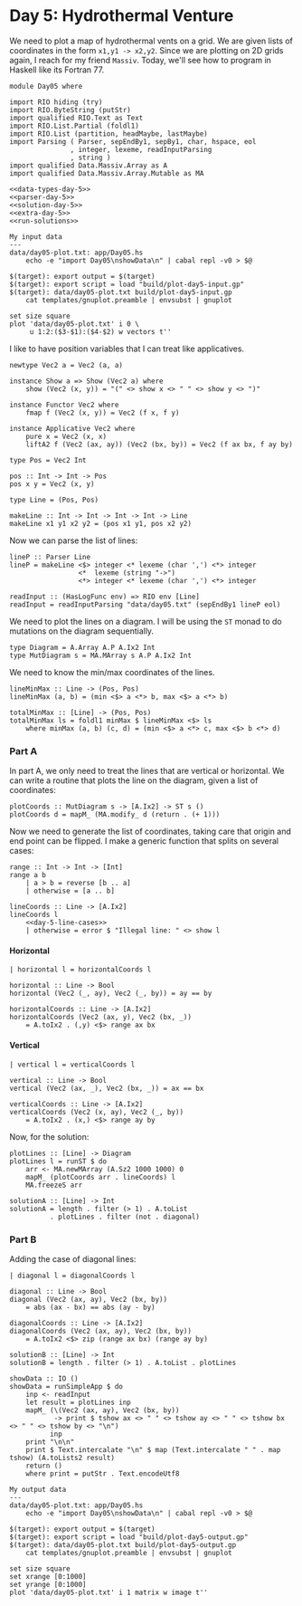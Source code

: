 # Day 5: Hydrothermal Venture
We need to plot a map of hydrothermal vents on a grid. We are given lists of coordinates in the form `x1,y1 -> x2,y2`. Since we are plotting on 2D grids again, I reach for my friend `Massiv`. Today, we'll see how to program in Haskell like its Fortran 77.

``` {.haskell file=app/Day05.hs}
module Day05 where

import RIO hiding (try)
import RIO.ByteString (putStr)
import qualified RIO.Text as Text
import RIO.List.Partial (foldl1)
import RIO.List (partition, headMaybe, lastMaybe)
import Parsing ( Parser, sepEndBy1, sepBy1, char, hspace, eol
               , integer, lexeme, readInputParsing
               , string )
import qualified Data.Massiv.Array as A
import qualified Data.Massiv.Array.Mutable as MA

<<data-types-day-5>>
<<parser-day-5>>
<<solution-day-5>>
<<extra-day-5>>
<<run-solutions>>
```

``` {.make target=fig/day05-input.svg}
My input data
---
data/day05-plot.txt: app/Day05.hs
    echo -e "import Day05\nshowData\n" | cabal repl -v0 > $@

$(target): export output = $(target)
$(target): export script = load "build/plot-day5-input.gp"
$(target): data/day05-plot.txt build/plot-day5-input.gp
    cat templates/gnuplot.preamble | envsubst | gnuplot
```

``` {.gnuplot .hide file=build/plot-day5-input.gp}
set size square
plot 'data/day05-plot.txt' i 0 \
     u 1:2:($3-$1):($4-$2) w vectors t''
```

I like to have position variables that I can treat like applicatives.

``` {.haskell #data-types-day-5}
newtype Vec2 a = Vec2 (a, a)

instance Show a => Show (Vec2 a) where
    show (Vec2 (x, y)) = "(" <> show x <> " " <> show y <> ")"

instance Functor Vec2 where
    fmap f (Vec2 (x, y)) = Vec2 (f x, f y)

instance Applicative Vec2 where
    pure x = Vec2 (x, x)
    liftA2 f (Vec2 (ax, ay)) (Vec2 (bx, by)) = Vec2 (f ax bx, f ay by)

type Pos = Vec2 Int

pos :: Int -> Int -> Pos
pos x y = Vec2 (x, y)

type Line = (Pos, Pos)

makeLine :: Int -> Int -> Int -> Int -> Line
makeLine x1 y1 x2 y2 = (pos x1 y1, pos x2 y2)
```

Now we can parse the list of lines:

``` {.haskell #parser-day-5}
lineP :: Parser Line
lineP = makeLine <$> integer <* lexeme (char ',') <*> integer
                 <*  lexeme (string "->")
                 <*> integer <* lexeme (char ',') <*> integer

readInput :: (HasLogFunc env) => RIO env [Line]
readInput = readInputParsing "data/day05.txt" (sepEndBy1 lineP eol)
```

We need to plot the lines on a diagram. I will be using the `ST` monad to do mutations on the diagram sequentially.

``` {.haskell #data-types-day-5}
type Diagram = A.Array A.P A.Ix2 Int
type MutDiagram s = MA.MArray s A.P A.Ix2 Int
```

We need to know the min/max coordinates of the lines.

``` {.haskell #solution-day-5}
lineMinMax :: Line -> (Pos, Pos)
lineMinMax (a, b) = (min <$> a <*> b, max <$> a <*> b)

totalMinMax :: [Line] -> (Pos, Pos)
totalMinMax ls = foldl1 minMax $ lineMinMax <$> ls
    where minMax (a, b) (c, d) = (min <$> a <*> c, max <$> b <*> d)
```

### Part A
In part A, we only need to treat the lines that are vertical or horizontal. We can write a routine that plots the line on the diagram, given a list of coordinates:

``` {.haskell #solution-day-5}
plotCoords :: MutDiagram s -> [A.Ix2] -> ST s ()
plotCoords d = mapM_ (MA.modify_ d (return . (+ 1)))
```

Now we need to generate the list of coordinates, taking care that origin and end point can be flipped. I make a generic function that splits on several cases:

``` {.haskell #solution-day-5}
range :: Int -> Int -> [Int]
range a b
    | a > b = reverse [b .. a]
    | otherwise = [a .. b]

lineCoords :: Line -> [A.Ix2]
lineCoords l
    <<day-5-line-cases>>
    | otherwise = error $ "Illegal line: " <> show l
```

#### Horizontal
``` {.haskell #day-5-line-cases}
| horizontal l = horizontalCoords l
```

``` {.haskell #solution-day-5}
horizontal :: Line -> Bool
horizontal (Vec2 (_, ay), Vec2 (_, by)) = ay == by

horizontalCoords :: Line -> [A.Ix2]
horizontalCoords (Vec2 (ax, y), Vec2 (bx, _))
    = A.toIx2 . (,y) <$> range ax bx
```

#### Vertical
``` {.haskell #day-5-line-cases}
| vertical l = verticalCoords l
```

``` {.haskell #solution-day-5}
vertical :: Line -> Bool
vertical (Vec2 (ax, _), Vec2 (bx, _)) = ax == bx

verticalCoords :: Line -> [A.Ix2]
verticalCoords (Vec2 (x, ay), Vec2 (_, by))
    = A.toIx2 . (x,) <$> range ay by
```

Now, for the solution:

``` {.haskell #solution-day-5}
plotLines :: [Line] -> Diagram
plotLines l = runST $ do
    arr <- MA.newMArray (A.Sz2 1000 1000) 0
    mapM_ (plotCoords arr . lineCoords) l
    MA.freezeS arr

solutionA :: [Line] -> Int
solutionA = length . filter (> 1) . A.toList 
          . plotLines . filter (not . diagonal)
```

### Part B
Adding the case of diagonal lines:
``` {.haskell #day-5-line-cases}
| diagonal l = diagonalCoords l
```

``` {.haskell #solution-day-5}
diagonal :: Line -> Bool
diagonal (Vec2 (ax, ay), Vec2 (bx, by))
    = abs (ax - bx) == abs (ay - by)

diagonalCoords :: Line -> [A.Ix2]
diagonalCoords (Vec2 (ax, ay), Vec2 (bx, by))
    = A.toIx2 <$> zip (range ax bx) (range ay by)

solutionB :: [Line] -> Int
solutionB = length . filter (> 1) . A.toList . plotLines
```

``` {.haskell #extra-day-5 .hide}
showData :: IO ()
showData = runSimpleApp $ do
    inp <- readInput
    let result = plotLines inp
    mapM_ (\(Vec2 (ax, ay), Vec2 (bx, by))
           -> print $ tshow ax <> " " <> tshow ay <> " " <> tshow bx <> " " <> tshow by <> "\n")
          inp
    print "\n\n"
    print $ Text.intercalate "\n" $ map (Text.intercalate " " . map tshow) (A.toLists2 result)
    return ()
    where print = putStr . Text.encodeUtf8
```

``` {.make target=fig/day05-output.svg}
My output data
---
data/day05-plot.txt: app/Day05.hs
    echo -e "import Day05\nshowData\n" | cabal repl -v0 > $@

$(target): export output = $(target)
$(target): export script = load "build/plot-day5-output.gp"
$(target): data/day05-plot.txt build/plot-day5-output.gp
    cat templates/gnuplot.preamble | envsubst | gnuplot
```

``` {.gnuplot .hide file=build/plot-day5-output.gp}
set size square
set xrange [0:1000]
set yrange [0:1000]
plot 'data/day05-plot.txt' i 1 matrix w image t''
```

